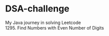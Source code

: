 # DSA-challenge
My Java journey in solving Leetcode
<br/>
  1295. Find Numbers with Even Number of Digits
<br/>
